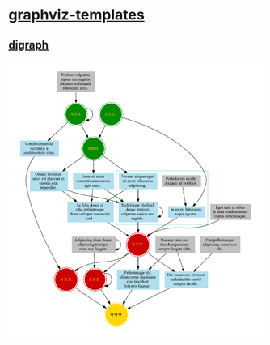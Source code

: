 # [graphviz-templates](https://github.com/cb-g/graphviz-templates)

## [digraph](https://github.com/cb-g/graphviz-templates/blob/main/digraph.py)

<img src="digraph.gv.pdf" alt="digraph" width="1000"/>

